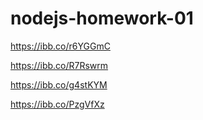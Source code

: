 # nodejs-homework-01

https://ibb.co/r6YGGmC

https://ibb.co/R7Rswrm

https://ibb.co/g4stKYM

https://ibb.co/PzgVfXz
